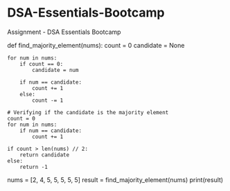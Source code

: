 # DSA-Essentials-Bootcamp
Assignment - DSA Essentials Bootcamp


def find_majority_element(nums):
    count = 0
    candidate = None

    for num in nums:
        if count == 0:
            candidate = num

        if num == candidate:
            count += 1
        else:
            count -= 1

    # Verifying if the candidate is the majority element
    count = 0
    for num in nums:
        if num == candidate:
            count += 1

    if count > len(nums) // 2:
        return candidate
    else:
        return -1

nums = [2, 4, 5, 5, 5, 5, 5]
result = find_majority_element(nums)
print(result)
